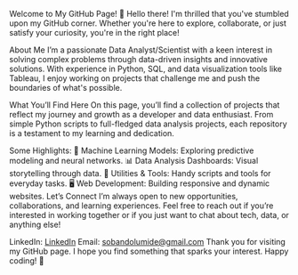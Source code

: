 Welcome to My GitHub Page! 👋
Hello there! I'm thrilled that you've stumbled upon my GitHub corner. Whether you're here to explore, collaborate, or just satisfy your curiosity, you're in the right place!

About Me
I’m a passionate Data Analyst/Scientist with a keen interest in solving complex problems through data-driven insights and innovative solutions. With experience in Python, SQL, and data visualization tools like Tableau, I enjoy working on projects that challenge me and push the boundaries of what's possible.

What You’ll Find Here
On this page, you’ll find a collection of projects that reflect my journey and growth as a developer and data enthusiast. From simple Python scripts to full-fledged data analysis projects, each repository is a testament to my learning and dedication.

Some Highlights:
🧠 Machine Learning Models: Exploring predictive modeling and neural networks.
📊 Data Analysis Dashboards: Visual storytelling through data.
🔧 Utilities & Tools: Handy scripts and tools for everyday tasks.
🖥 Web Development: Building responsive and dynamic websites.
Let’s Connect
I’m always open to new opportunities, collaborations, and learning experiences. Feel free to reach out if you’re interested in working together or if you just want to chat about tech, data, or anything else!

LinkedIn: [LinkedIn](https://www.linkedin.com/in/sobandeolumide)
Email: sobandolumide@gmail.com
Thank you for visiting my GitHub page. I hope you find something that sparks your interest. Happy coding! 🚀



